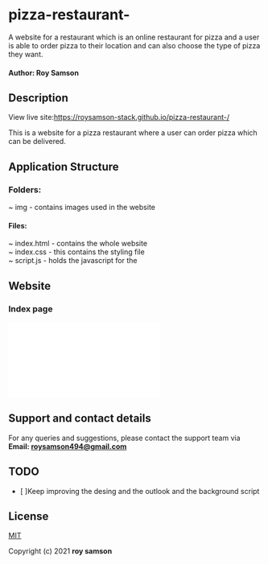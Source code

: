 # pizza-restaurant-
A website for a restaurant which is an online restaurant for pizza and a user is able to order pizza to their location and can also choose the type of pizza
they want. 

#### Author: Roy Samson
## Description
View live site:https://roysamson-stack.github.io/pizza-restaurant-/


This is a website  for a pizza restaurant where a user can order pizza which can be delivered.

## Application Structure
### Folders:
~ img - contains images used in the website
#### Files:
~ index.html - contains the whole website<br>
~ index.css - this contains the styling file <br>
~ script.js - holds the javascript for the <br>

## Website  
### Index page
![Index Page](index.html) 

## Support and contact details
For any queries and suggestions, please contact the support team via **Email: roysamson494@gmail.com**

## TODO
- [ ]Keep improving the desing and the outlook and the background script<br>

## License
[MIT](https://choosealicense.com/licenses/mit/)

Copyright (c) 2021 **roy samson**
